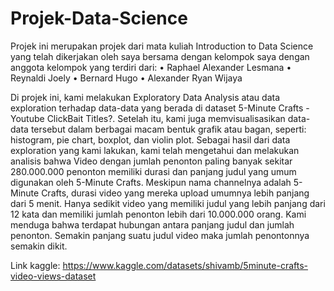 # Projek-Data-Science
Projek ini merupakan projek dari mata kuliah Introduction to Data Science yang telah dikerjakan oleh saya bersama dengan kelompok saya dengan anggota kelompok yang terdiri dari:
•	Raphael Alexander Lesmana
•	Reynaldi Joely
•	Bernard Hugo
•	Alexander Ryan Wijaya

Di projek ini, kami melakukan Exploratory Data Analysis atau data exploration terhadap data-data yang berada di dataset 5-Minute Crafts - Youtube ClickBait Titles?. Setelah itu, kami juga memvisualisasikan data-data tersebut dalam berbagai macam bentuk grafik atau bagan, seperti: histogram, pie chart, boxplot, dan violin plot.
Sebagai hasil dari data exploration yang kami lakukan, kami telah mengetahui dan melakukan analisis bahwa Video dengan jumlah penonton paling banyak sekitar 280.000.000 penonton memiliki durasi dan panjang judul yang umum digunakan oleh 5-Minute Crafts. Meskipun nama channelnya adalah 5-Minute Crafts, durasi video yang mereka upload umumnya lebih panjang dari 5 menit. Hanya sedikit video yang memiliki judul yang lebih panjang dari 12 kata dan memiliki jumlah penonton lebih dari 10.000.000 orang. Kami menduga bahwa terdapat hubungan antara panjang judul dan jumlah penonton. Semakin panjang suatu judul video maka jumlah penontonnya semakin dikit.

Link kaggle: https://www.kaggle.com/datasets/shivamb/5minute-crafts-video-views-dataset
